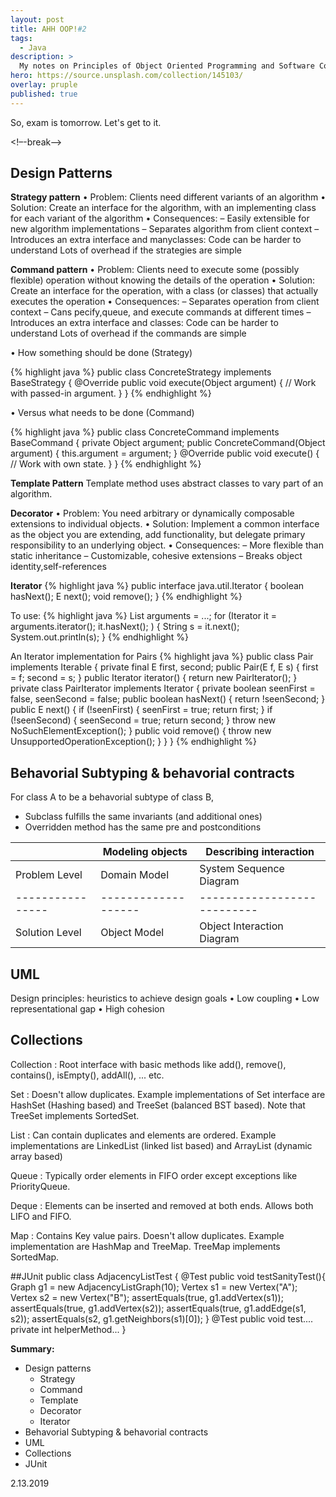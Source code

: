 ```yaml
---
layout: post
title: AHH OOP!#2
tags:
  - Java
description: >
  My notes on Principles of Object Oriented Programming and Software Construction.
hero: https://source.unsplash.com/collection/145103/
overlay: pruple
published: true
---
```


So, exam is tomorrow. Let's get to it.

<!–-break-–>

## Design Patterns

**Strategy pattern**
• Problem: Clients need different variants of an algorithm
• Solution: Create an interface for the algorithm, with an implementing class for each variant of the algorithm
• Consequences:
	– Easily extensible for new algorithm implementations
	– Separates algorithm from client context
	– Introduces an extra interface and manyclasses:
		Code can be harder to understand
		Lots of overhead if the strategies are simple

**Command pattern** 
• Problem: Clients need to execute some (possibly flexible) operation without knowing the details of the operation
• Solution: Create an interface for the operation, with a class (or classes) that actually executes the operation
• Consequences:
	– Separates operation from client context
	– Cans pecify,queue, and execute commands at different times
	– Introduces an extra interface and classes:
		Code can be harder to understand
		Lots of overhead if the commands are simple

• How something should be done (Strategy)

{% highlight java %}
    public class ConcreteStrategy implements BaseStrategy {
        @Override public void execute(Object argument) {
        	// Work with passed-in argument.
		}
	}
{% endhighlight %}

• Versus what needs to be done (Command)

{% highlight java %}
    public class ConcreteCommand implements BaseCommand {
        private Object argument;
        public ConcreteCommand(Object argument) {
        	this.argument = argument;
        }
        @Override public void execute() {
           // Work with own state.
		}
	}
{% endhighlight %}

**Template Pattern**
Template method uses abstract classes to vary part of an algorithm.

**Decorator**
• Problem: You need arbitrary or dynamically composable extensions to individual objects.
• Solution: Implement a common interface as the object you are extending, add functionality, but delegate primary responsibility to an underlying object.
• Consequences:
	– More flexible than static inheritance
	– Customizable, cohesive extensions
	– Breaks object identity,self-references

**Iterator**
{% highlight java %}
public interface java.util.Iterator<E> {
   boolean hasNext();
   E next();
   void remove();
}
{% endhighlight %}

To use:
{% highlight java %}
List<String> arguments = ...;
for (Iterator<String> it = arguments.iterator();
     it.hasNext();  ) {
  String s = it.next();
  System.out.println(s);
}
{% endhighlight %}


An Iterator implementation for Pairs
{% highlight java %}
	public class Pair<E> implements Iterable<E> {
	  	private final E first, second;
	  	public Pair(E f, E s) { first = f; second = s; }
	  	public Iterator<E> iterator() {
	    	return new PairIterator();
	  	}
	  	private class PairIterator implements Iterator<E> {
	    	private boolean seenFirst = false, seenSecond = false;
	    	public  boolean hasNext() { return !seenSecond; }
	    	public  E next() {
	      		if (!seenFirst)  { seenFirst  = true; return first;  }
	      		if (!seenSecond) { seenSecond = true; return second; }
	      		throw new NoSuchElementException();
	    	}
	    	public void remove() {
	      		throw new UnsupportedOperationException();
	    	}
		}
	}
{% endhighlight %}

## Behavorial Subtyping & behavorial contracts
For class A to be a behavorial subtype of class B,
- Subclass fulfills the same invariants (and additional ones)
- Overridden method has the same pre and postconditions

|                | Modeling objects  | Describing interaction    |
|----------------|-------------------|---------------------------|
| Problem Level  | Domain Model      | System Sequence Diagram   |
|----------------|-------------------|---------------------------|
| Solution Level | Object Model      | Object Interaction Diagram|

## UML
Design principles: heuristics to achieve design goals
• Low coupling
• Low representational gap
• High cohesion

## Collections
Collection : Root interface with basic methods like add(), remove(), 
             contains(), isEmpty(), addAll(), ... etc.
 
Set : Doesn't allow duplicates. Example implementations of Set 
      interface are HashSet (Hashing based) and TreeSet (balanced
      BST based). Note that TreeSet implements SortedSet.

List : Can contain duplicates and elements are ordered. Example
       implementations are LinkedList (linked list based) and
       ArrayList (dynamic array based)

Queue : Typically order elements in FIFO order except exceptions
        like PriorityQueue.  

Deque : Elements can be inserted and removed at both ends. Allows
        both LIFO and FIFO. 

Map : Contains Key value pairs. Doesn't allow duplicates.  Example
      implementation are HashMap and TreeMap. 
      TreeMap implements SortedMap.

##JUnit
public class AdjacencyListTest {
          @Test
          public void testSanityTest(){
                 Graph g1 = new AdjacencyListGraph(10);
                 Vertex s1 = new Vertex("A");
                 Vertex s2 = new Vertex("B");
                 assertEquals(true, g1.addVertex(s1));
                 assertEquals(true, g1.addVertex(s2));
                 assertEquals(true, g1.addEdge(s1, s2));
                 assertEquals(s2, g1.getNeighbors(s1)[0]);
}
          @Test
          public void test....
          private int helperMethod...
}


**Summary:**
- Design patterns
    - Strategy
    - Command
    - Template
    - Decorator
    - Iterator
- Behavorial Subtyping & behavorial contracts
- UML
- Collections
- JUnit

2.13.2019
